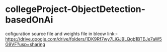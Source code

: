 # collegeProject-ObjectDetection-basedOnAi

cofiguration source file and weights file in bleow link:-
https://drive.google.com/drive/folders/1DK9Rf7wy7LiGJ9LQgb1BTEJe7aW5G9VF?usp=sharing
